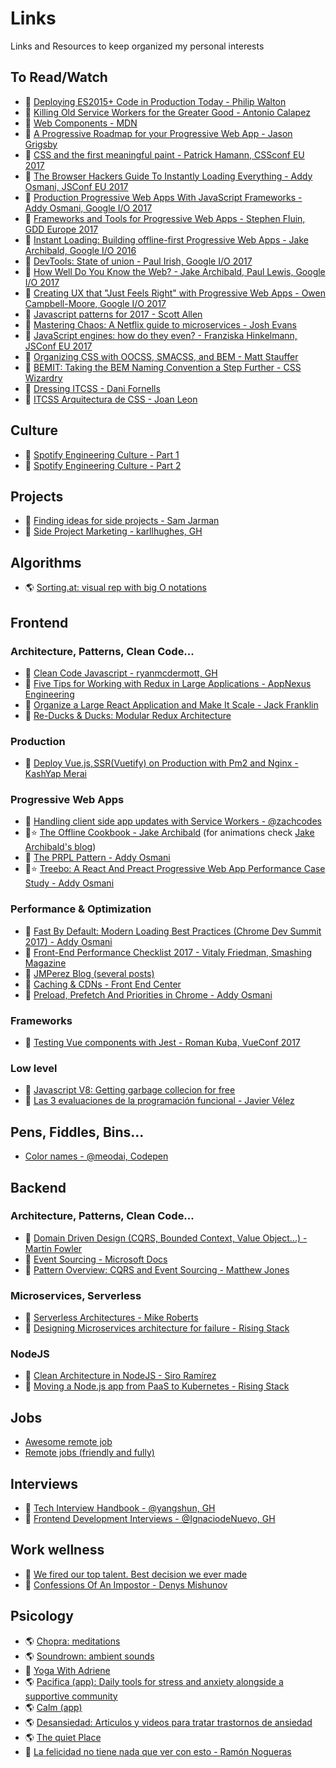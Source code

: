 # Links

Links and Resources to keep organized my personal interests



## To Read/Watch

- 📄 [Deploying ES2015+ Code in Production Today - Philip Walton](https://philipwalton.com/articles/deploying-es2015-code-in-production-today/)
- 📄 [Killing Old Service Workers for the Greater Good - Antonio Calapez](https://blog.hackages.io/migrating-a-service-worker-from-an-old-domain-to-your-new-domain-69236418051c)
- 📄 [Web Components - MDN](https://developer.mozilla.org/en-US/docs/Web/Web_Components)
- 📄 [A Progressive Roadmap for your Progressive Web App - Jason Grigsby](https://cloudfour.com/thinks/a-progressive-roadmap-for-your-progressive-web-app/)
- 🎥 [CSS and the first meaningful paint - Patrick Hamann, CSSconf EU 2017](https://www.youtube.com/watch?v=4pQ2byAoIX0)
- 🎥 [The Browser Hackers Guide To Instantly Loading Everything - Addy Osmani, JSConf EU 2017](https://www.youtube.com/watch?v=7vUs5yOuv-o)
- 🎥 [Production Progressive Web Apps With JavaScript Frameworks - Addy Osmani, Google I/O 2017](https://www.youtube.com/watch?v=aCMbSyngXB4)
- 🎥 [Frameworks and Tools for Progressive Web Apps - Stephen Fluin, GDD Europe 2017](https://www.youtube.com/watch?v=zuGE3eFQD9I)
- 🎥 [Instant Loading: Building offline-first Progressive Web Apps - Jake Archibald, Google I/O 2016](https://www.youtube.com/watch?v=cmGr0RszHc8)
- 🎥 [DevTools: State of union - Paul Irish, Google I/O 2017](https://www.youtube.com/watch?v=PjjlwAvV8Jg)
- 🎥 [How Well Do You Know the Web? - Jake Archibald, Paul Lewis, Google I/O 2017](https://www.youtube.com/watch?v=vAgKZoGIvqs)
- 🎥 [Creating UX that "Just Feels Right" with Progressive Web Apps - Owen Campbell-Moore, Google I/O 2017](https://www.youtube.com/watch?v=mmq-KVeO-uU)
- 🎥 [Javascript patterns for 2017 - Scott Allen](https://www.youtube.com/watch?v=hO7mzO83N1Q)
- 🎥 [Mastering Chaos: A Netflix guide to microservices - Josh Evans](https://www.youtube.com/watch?v=CZ3wIuvmHeM)
- 🎥 [JavaScript engines: how do they even? - Franziska Hinkelmann, JSConf EU 2017](https://www.youtube.com/watch?v=p-iiEDtpy6I)
- 🎥 [Organizing CSS with OOCSS, SMACSS, and BEM - Matt Stauffer](https://www.youtube.com/watch?v=IKFq2cSbQ4Q)
- 📄 [BEMIT: Taking the BEM Naming Convention a Step Further - CSS Wizardry](https://csswizardry.com/2015/08/bemit-taking-the-bem-naming-convention-a-step-further/)
- 🎥 [Dressing ITCSS - Dani Fornells](https://www.youtube.com/watch?v=2IdI5VUfE48)
- 🎥 [ITCSS Arquitectura de CSS - Joan Leon](https://www.youtube.com/watch?v=P6iPXgXC7HE)

## Culture

- 🎥 [Spotify Engineering Culture - Part 1](https://labs.spotify.com/2014/03/27/spotify-engineering-culture-part-1/)
- 🎥 [Spotify Engineering Culture - Part 2](https://labs.spotify.com/2014/03/27/spotify-engineering-culture-part-2/)

## Projects

- 📄 [Finding ideas for side projects - Sam Jarman](https://dev.to/samjarman/finding-ideas-for-programming-side-projects)
- 📄 [Side Project Marketing  - karllhughes, GH](https://github.com/karllhughes/side-project-marketing/blob/master/marketing-checklist.md)

## Algorithms

- 🌎 [Sorting.at: visual rep with big O notations](http://sorting.at/)

## Frontend

### Architecture, Patterns, Clean Code...

 - 📄 [Clean Code Javascript - ryanmcdermott, GH](https://github.com/ryanmcdermott/clean-code-javascript)
 - 📄 [Five Tips for Working with Redux in Large Applications - AppNexus Engineering](https://techblog.appnexus.com/five-tips-for-working-with-redux-in-large-applications-89452af4fdcb)
 - 📄 [Organize a Large React Application and Make It Scale - Jack Franklin](https://www.sitepoint.com/organize-large-react-application/)
 - 📄 [Re-Ducks & Ducks: Modular Redux Architecture](https://github.com/alexnm/re-ducks)

### Production

 - 📄 [Deploy Vue.js, SSR(Vuetify) on Production with Pm2 and Nginx - KashYap Merai](https://medium.com/@kamerk22/deploy-vue-js-ssr-vuetify-on-production-with-pm2-and-nginx-ec7b5c0748a3)

### Progressive Web Apps

- 📄 [Handling client side app updates with Service Workers - @zachcodes](https://zach.codes/handling-client-side-app-updates-with-service-workers/)
- 📄⭐️ [The Offline Cookbook - Jake Archibald](https://developers.google.com/web/fundamentals/instant-and-offline/offline-cookbook/) (for animations check [Jake Archibald's blog](https://jakearchibald.com/2014/offline-cookbook/))
- 📄 [The PRPL Pattern - Addy Osmani](https://developers.google.com/web/fundamentals/performance/prpl-pattern/)
- 📄⭐️ [Treebo: A React And Preact Progressive Web App Performance Case Study - Addy Osmani](https://medium.com/dev-channel/treebo-a-react-and-preact-progressive-web-app-performance-case-study-5e4f450d5299)

### Performance & Optimization

- 🎥 [Fast By Default: Modern Loading Best Practices (Chrome Dev Summit 2017) - Addy Osmani](https://www.youtube.com/watch?v=_srJ7eHS3IM)
- 📄 [Front-End Performance Checklist 2017 - Vitaly Friedman, Smashing Magazine](https://www.smashingmagazine.com/2016/12/front-end-performance-checklist-2017-pdf-pages/)
- 📄 [JMPerez Blog (several posts)](https://jmperezperez.com/)
- 🎥 [Caching & CDNs - Front End Center](https://www.youtube.com/watch?v=_QeNLrkPvdI)
- 📄 [Preload, Prefetch And Priorities in Chrome - Addy Osmani](https://medium.com/reloading/preload-prefetch-and-priorities-in-chrome-776165961bbf)

### Frameworks

- 🎥 [Testing Vue components with Jest - Roman Kuba, VueConf 2017](https://www.youtube.com/watch?v=pqp0PsPBO_0)

### Low level

- 📄 [Javascript V8: Getting garbage collecion for free](https://v8project.blogspot.com.es/2015/08/getting-garbage-collection-for-free.html)
- 📄 [Las 3 evaluaciones de la programación funcional - Javier Vélez](http://www.javiervelezreyes.com/las-3-evaluaciones-de-la-programacion-funcional/)


## Pens, Fiddles, Bins...

- [Color names - @meodai, Codepen](https://codepen.io/meodai/full/mEvZRx)

## Backend

### Architecture, Patterns, Clean Code...

- 📄 [Domain Driven Design (CQRS, Bounded Context, Value Object...) - Martin Fowler](https://martinfowler.com/tags/domain%20driven%20design.html)
- 📄 [Event Sourcing - Microsoft Docs](https://docs.microsoft.com/en-us/azure/architecture/patterns/event-sourcing)
- 📄 [Pattern Overview: CQRS and Event Sourcing - Matthew Jones](https://www.exceptionnotfound.net/pattern-overview-command-query-responsibility-segregation-and-event-sourcing/)

### Microservices, Serverless

- 📄 [Serverless Architectures - Mike Roberts](https://martinfowler.com/articles/serverless.html)
- 📄 [Designing Microservices architecture for failure - Rising Stack](https://blog.risingstack.com/designing-microservices-architecture-for-failure/)

### NodeJS

- 📄 [Clean Architecture in NodeJS - Siro Ramírez](https://solidgeargroup.com/clean-architecture-in-nodejs)
- 📄 [Moving a Node.js app from PaaS to Kubernetes - Rising Stack](https://blog.risingstack.com/moving-node-js-from-paas-to-kubernetes-tutorial/)

## Jobs
- [Awesome remote job](https://github.com/lukasz-madon/awesome-remote-job)
- [Remote jobs (friendly and fully)](https://github.com/remoteintech/remote-jobs)

## Interviews

- 📄 [Tech Interview Handbook - @yangshun, GH](https://github.com/yangshun/tech-interview-handbook)
- 📄 [Frontend Development Interviews - @IgnaciodeNuevo, GH](https://github.com/IgnaciodeNuevo/frontend-development-interviews#questions-to-know-the-company-better)

## Work wellness

- 📄 [We fired our top talent. Best decision we ever made](https://medium.freecodecamp.org/we-fired-our-top-talent-best-decision-we-ever-made-4c0a99728fde)
- 📄 [Confessions Of An Impostor - Denys Mishunov](https://www.smashingmagazine.com/2017/10/confessions-impostor-syndrome/)

## Psicology

- 🌎 [Chopra: meditations](http://www.chopra.com/articles/guided-meditations)
- 🌎 [Soundrown: ambient sounds](http://soundrown.com/)
- 🎥 [Yoga With Adriene](https://www.youtube.com/user/yogawithadriene)
- 🌎 [Pacifica (app): Daily tools for stress and anxiety alongside a supportive community](https://www.thinkpacifica.com)
- 🌎 [Calm (app)](https://www.calm.com/)
- 🌎 [Desansiedad: Articulos y videos para tratar trastornos de ansiedad](http://www.desansiedad.com/)
- 🌎 [The quiet Place](http://thequietplaceproject.com/thequietplace)
- 🎥 [La felicidad no tiene nada que ver con esto - Ramón Nogueras](https://www.youtube.com/watch?v=5XsKHEunOXs&feature=youtu.be)



